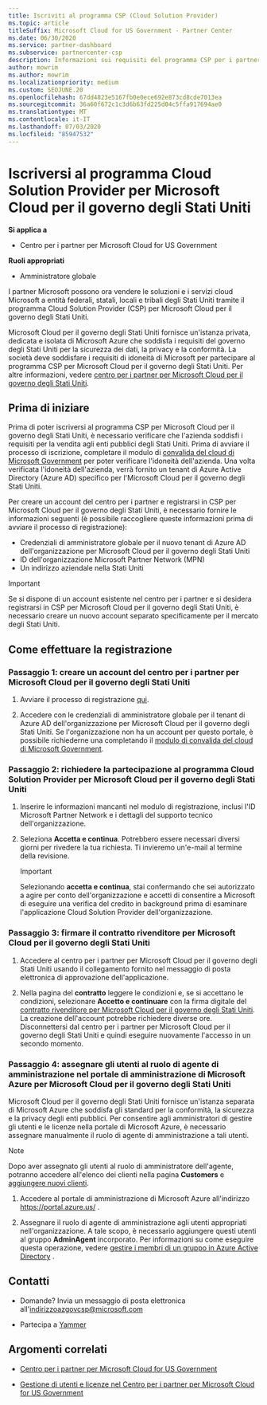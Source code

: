 ```yaml
---
title: Iscriviti al programma CSP (Cloud Solution Provider)
ms.topic: article
titleSuffix: Microsoft Cloud for US Government - Partner Center
ms.date: 06/30/2020
ms.service: partner-dashboard
ms.subservice: partnercenter-csp
description: Informazioni sui requisiti del programma CSP per i partner che vogliono iscriversi al programma Cloud Solution Provider per Microsoft Cloud per il governo degli Stati Uniti.
author: mowrim
ms.author: mowrim
ms.localizationpriority: medium
ms.custom: SEOJUNE.20
ms.openlocfilehash: 67dd4823e5167fb0e0ece692e873cd8cde7013ea
ms.sourcegitcommit: 36a60f672c1c3d6b63fd225d04c5ffa917694ae0
ms.translationtype: MT
ms.contentlocale: it-IT
ms.lasthandoff: 07/03/2020
ms.locfileid: "85947532"
---
```

# <a name="enroll-in-the-cloud-solution-provider-program-for-microsoft-cloud-for-us-government"></a>Iscriversi al programma Cloud Solution Provider per Microsoft Cloud per il governo degli Stati Uniti

**Si applica a**

- Centro per i partner per Microsoft Cloud for US Government

**Ruoli appropriati**

- Amministratore globale

I partner Microsoft possono ora vendere le soluzioni e i servizi cloud Microsoft a entità federali, statali, locali e tribali degli Stati Uniti tramite il programma Cloud Solution Provider (CSP) per Microsoft Cloud per il governo degli Stati Uniti. 

Microsoft Cloud per il governo degli Stati Uniti fornisce un'istanza privata, dedicata e isolata di Microsoft Azure che soddisfa i requisiti del governo degli Stati Uniti per la sicurezza dei dati, la privacy e la conformità. La società deve soddisfare i requisiti di idoneità di Microsoft per partecipare al programma CSP per Microsoft Cloud per il governo degli Stati Uniti. Per altre informazioni, vedere [centro per i partner per Microsoft Cloud per il governo degli Stati Uniti](partner-center-for-microsoft-us-govt-cloud.md).

## <a name="before-you-begin"></a>Prima di iniziare

Prima di poter iscriversi al programma CSP per Microsoft Cloud per il governo degli Stati Uniti, è necessario verificare che l'azienda soddisfi i requisiti per la vendita agli enti pubblici degli Stati Uniti. Prima di avviare il processo di iscrizione, completare il modulo di [convalida del cloud di Microsoft Government](https://azuregov.microsoft.com/csp) per poter verificare l'idoneità dell'azienda. Una volta verificata l'idoneità dell'azienda, verrà fornito un tenant di Azure Active Directory (Azure AD) specifico per l'Microsoft Cloud per il governo degli Stati Uniti.  

Per creare un account del centro per i partner e registrarsi in CSP per Microsoft Cloud per il governo degli Stati Uniti, è necessario fornire le informazioni seguenti (è possibile raccogliere queste informazioni prima di avviare il processo di registrazione):

-  Credenziali di amministratore globale per il nuovo tenant di Azure AD dell'organizzazione per Microsoft Cloud per il governo degli Stati Uniti
-  ID dell'organizzazione Microsoft Partner Network (MPN) 
-  Un indirizzo aziendale nella Stati Uniti

> [!IMPORTANT]  
> Se si dispone di un account esistente nel centro per i partner e si desidera registrarsi in CSP per Microsoft Cloud per il governo degli Stati Uniti, è necessario creare un nuovo account separato specificamente per il mercato degli Stati Uniti.

## <a name="how-to-enroll"></a>Come effettuare la registrazione 

### <a name="step-1---create-a-partner-center-account-for-microsoft-cloud-for-us-government"></a>Passaggio 1: creare un account del centro per i partner per Microsoft Cloud per il governo degli Stati Uniti

1.  Avviare il processo di registrazione [qui](https://partnercenter.microsoft.com/register/resellerusgjoinnow). 

2.  Accedere con le credenziali di amministratore globale per il tenant di Azure AD dell'organizzazione per Microsoft Cloud per il governo degli Stati Uniti. Se l'organizzazione non ha un account per questo portale, è possibile richiederne una completando il [modulo di convalida del cloud di Microsoft Government](https://azuregov.microsoft.com/csp).


### <a name="step-2---apply-to-participate-in-the-cloud-solution-provider-program-for-microsoft-cloud-for-us-government"></a>Passaggio 2: richiedere la partecipazione al programma Cloud Solution Provider per Microsoft Cloud per il governo degli Stati Uniti

1.  Inserire le informazioni mancanti nel modulo di registrazione, inclusi l'ID Microsoft Partner Network e i dettagli del supporto tecnico dell'organizzazione. 

2.  Seleziona **Accetta e continua**. Potrebbero essere necessari diversi giorni per rivedere la tua richiesta. Ti invieremo un'e-mail al termine della revisione.

    > [!IMPORTANT]  
    > Selezionando **accetta e continua**, stai confermando che sei autorizzato a agire per conto dell'organizzazione e accetti di consentire a Microsoft di eseguire una verifica del credito in background prima di esaminare l'applicazione Cloud Solution Provider dell'organizzazione.


### <a name="step-3---sign-the-reseller-agreement-for-microsoft-cloud-for-us-government"></a>Passaggio 3: firmare il contratto rivenditore per Microsoft Cloud per il governo degli Stati Uniti

1. Accedere al centro per i partner per Microsoft Cloud per il governo degli Stati Uniti usando il collegamento fornito nel messaggio di posta elettronica di approvazione dell'applicazione. 

2. Nella pagina del **contratto** leggere le condizioni e, se si accettano le condizioni, selezionare **Accetto e continuare** con la firma digitale del [contratto rivenditore per Microsoft Cloud per il governo degli Stati Uniti](https://go.microsoft.com/fwlink/p/?linkid=843364). La creazione dell'account potrebbe richiedere diverse ore. Disconnettersi dal centro per i partner per Microsoft Cloud per il governo degli Stati Uniti e quindi eseguire nuovamente l'accesso in un secondo momento.


### <a name="step-4---assign-users-to-the-admin-agent-role-in-the-microsoft-azure-admin-portal-for-microsoft-cloud-for-us-government"></a>Passaggio 4: assegnare gli utenti al ruolo di agente di amministrazione nel portale di amministrazione di Microsoft Azure per Microsoft Cloud per il governo degli Stati Uniti

Microsoft Cloud per il governo degli Stati Uniti fornisce un'istanza separata di Microsoft Azure che soddisfa gli standard per la conformità, la sicurezza e la privacy degli enti pubblici. Per consentire agli amministratori di gestire gli utenti e le licenze nella portale di Microsoft Azure, è necessario assegnare manualmente il ruolo di agente di amministrazione a tali utenti.

> [!NOTE]  
> Dopo aver assegnato gli utenti al ruolo di amministratore dell'agente, potranno accedere all'elenco dei clienti nella pagina **Customers** e [aggiungere nuovi clienti](add-a-new-customer.md).   

1.  Accedere al portale di amministrazione di Microsoft Azure all'indirizzo https://portal.azure.us/ .

2.  Assegnare il ruolo di agente di amministrazione agli utenti appropriati nell'organizzazione. A tale scopo, è necessario aggiungere questi utenti al gruppo **AdminAgent** incorporato. Per informazioni su come eseguire questa operazione, vedere [gestire i membri di un gruppo in Azure Active Directory](https://docs.microsoft.com/azure/active-directory/active-directory-groups-members-azure-portal) .
 
## <a name="connect-with-us"></a>Contatti

- Domande? Invia un messaggio di posta elettronica all'indirizzoazgovcsp@microsoft.com

- Partecipa a [Yammer](https://www.yammer.com/cloudpartnercommunity/#/threads/inGroup?type=in_group&feedId=11509777&view=all) 

## <a name="related-topics"></a>Argomenti correlati

-  [Centro per i partner per Microsoft Cloud for US Government](partner-center-for-microsoft-us-govt-cloud.md)

-  [Gestione di utenti e licenze nel Centro per i partner per Microsoft Cloud for US Government](user-management-in-partner-center-for-microsoft-us-govt-cloud.md)


